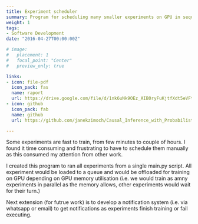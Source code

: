 ```yaml
---
title: Experiment scheduler
summary: Program for scheduling many smaller experiments on GPU in sequence.  
weight: 1
tags:
- Software Development
date: "2016-04-27T00:00:00Z"

# image:
#   placement: 1
#   focal_point: "Center"
#   preview_only: true

links:
- icon: file-pdf
  icon_pack: fas
  name: raport
  url: https://drive.google.com/file/d/1nk6uNk9OEz_AIB0ryFuKjtfXdt5eVFtR/view
- icon: github
  icon_pack: fab
  name: github
  url: https://github.com/janekzimoch/Causal_Inference_with_Probabilistic_Modelling/blob/main/L48Project.ipynb

---
```


Some experiments are fast to train, from few minutes to couple of hours. I found it time consuming and frustrating to have to schedule them manually as this consumed my attention from other work. 

I created this program to ran all experiments from a single main.py script. All experiment would be loaded to a queue and would be offloaded for training on GPU depending on GPU memory utilisation (i.e. we would train as amny experiments in parallel as the memory allows, other experiments would wait for their turn.)

Next extension (for futrue work) is to develop a notification system (i.e. via whatsapp or email) to get notifications as experiments finish training or fail executing. 
